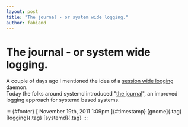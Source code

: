 ```yaml
---
layout: post
title: "The journal - or system wide logging."
author: fabiand
---
```



The journal - or system wide logging.
=====================================

A couple of days ago I mentioned the idea of a [session wide
logging](http://dummdida.blogspot.com/2011/11/session-wide-logging-in-gnome.html)
daemon.\
Today the folks around systemd introduced "[the
journal](http://0pointer.de/blog/projects/the-journal.html)", an
improved logging approach for systemd based systems.

::: {#footer}
[ November 19th, 2011 1:09pm ]{#timestamp} [gnome]{.tag} [logging]{.tag}
[systemd]{.tag}
:::
